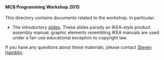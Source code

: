 #### MCB Programming Workshop 2015

This directory contains documents related to the workshop. In particular:

*  The introductory [slides](MCB-Programming-Workshop-Intro.pdf).  These slides parody an IKEA-style product assembly manual;  graphic elements resembling IKEA manuals are used under a fair-use educational exception to copyright law.  

If you have any questions about these materials, please contact [Steven Hamblin](mailto://steven.hamblin@gmail.com).

